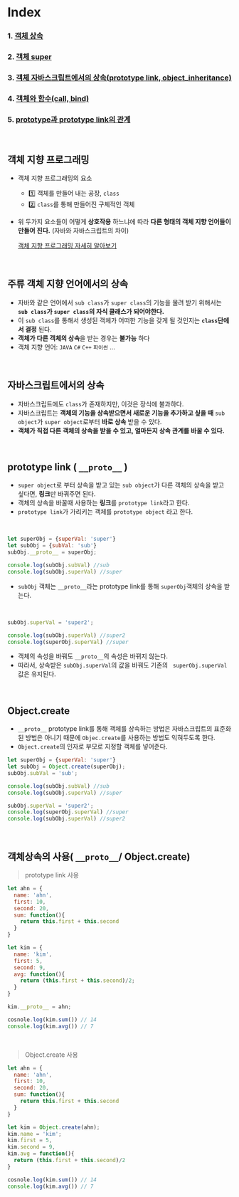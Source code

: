 # Index
### 1. [객체 상속](./객체_상속.md)
### 2. [객체 super](./객체_super.md)
### 3. [객체 자바스크립트에서의 상속(prototype link, object_inheritance)](./객체_자바스크립트_상속.md)
### 4. [객체와 함수(call, bind)](./객체와함수.md)
### 5. [prototype과 prototype link의 관계](./객체_prototype과prototype_link.md)

<br>

## 객체 지향 프로그래밍
- 객체 지향 프로그래밍의 요소
  - 1️⃣ 객체를 만들어 내는 공장, ```class```
  - 2️⃣ ```class```를 통해 만들어진 구체적인 객체
- 위 두가지 요소들이 어떻게 **상호작용** 하느냐에 따라 **다른 형태의 객체 지향 언어들이 만들어 진다.** (자바와 자바스크립트의 차이)

  [객체 지향 프로그래밍 자세히 알아보기](opp.md)


<br>

## 주류 객체 지향 언어에서의 상속
- 자바와 같은 언어에서 ```sub class```가 ```super class```의 기능을 물려 받기 위해서는 **```sub class```가 ```super class```의 자식 클래스가 되어야한다.**
- 이 ```sub class```를 통해서 생성된 객체가 어떠한 기능을 갖게 될 것인지는 **```class```단에서 결정** 된다. 
- **객체가 다른 객체의 상속**을 받는 경우는 **불가능** 하다
- 객체 지향 언어: ```JAVA``` ```C#``` ```C++``` ```파이썬``` ...

<br>

## 자바스크립트에서의 상속
- 자바스크립트에도 ```class```가 존재하지만, 이것은 장식에 불과하다.
- 자바스크립트는 **객체의 기능을 상속받으면서 새로운 기능을 추가하고 싶을 때** ```sub object```가 ```super object```로부터 **바로 상속** 받을 수 있다.
- **객체가 직접 다른 객체의 상속을 받을 수 있고, 얼마든지 상속 관계를 바꿀 수 있다.** 

<br>

## prototype link ( ```__proto__``` )
- ```super object```로 부터 상속을 받고 있는 ```sub object```가 다른 객체의 상속을 받고 싶다면, **링크**만 바꿔주면 된다. 
- 객체의 상속을 바꿀때 사용하는 **링크**를 ```prototype link```라고 한다. 
-  ```prototype link```가 가리키는 객체를 ```prototype object``` 라고 한다. 

<br>

```javascript
let superObj = {superVal: 'super'}
let subObj = {subVal: 'sub'}
subObj.__proto__ = superObj;

console.log(subObj.subVal) //sub
console.log(subObj.superVal) //super

```
- ```subObj``` 객체는 ```__proto__```라는 prototype link를 통해 ```superObj```객체의 상속을 받는다.

<br>

```javascript
subObj.superVal = 'super2';

console.log(subObj.superVal) //super2
console.log(superObj.superVal) //super

```
- 객체의 속성을 바꿔도 ```__proto__```의 속성은 바뀌지 않는다.
- 따라서, 상속받은 ```subObj.superVal```의 값을 바꿔도 기존의 ``` superObj.superVal```값은 유지된다.

<br>

## Object.create
- ```__proto__``` prototype link를 통해 객체를 상속하는 방법은 자바스크립트의 표준화된 방법은 아니기 때문에 ```Objec.create```를 사용하는 방법도 익혀두도록 한다.
- ```Object.create```의 인자로 부모로 지정할 객체를 넣어준다. 

```javascript
let superObj = {superVal: 'super'}
let subObj = Object.create(superObj);
subObj.subVal = 'sub';

console.log(subObj.subVal) //sub
console.log(subObj.superVal) //super

subObj.superVal = 'super2';
console.log(superObj.superVal) //super
console.log(subObj.superVal) //super2

```

<br> 

## 객체상속의 사용( ```__proto__```/ Object.create)

> prototype link 사용

```javascript
let ahn = {
  name: 'ahn',
  first: 10,
  second: 20,
  sum: function(){
    return this.first + this.second
  }
}

let kim = {
  name: 'kim',
  first: 5,
  second: 9,
  avg: function(){
    return (this.first + this.second)/2;
  }
}

kim.__proto__ = ahn;

cosnole.log(kim.sum()) // 14
console.log(kim.avg()) // 7

```

<br>

> Object.create 사용

```javascript
let ahn = {
  name: 'ahn',
  first: 10,
  second: 20,
  sum: function(){
    return this.first + this.second
  }
}

let kim = Object.create(ahn);
kim.name = 'kim';
kim.first = 5,
kim.second = 9,
kim.avg = function(){ 
  return (this.first + this.second)/2
}

cosnole.log(kim.sum()) // 14
console.log(kim.avg()) // 7


```

